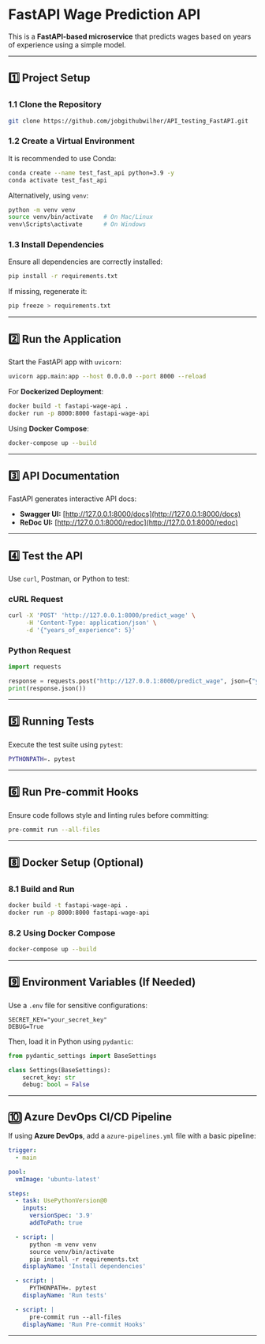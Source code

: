 # **FastAPI Wage Prediction API**

This is a **FastAPI-based microservice** that predicts wages based on years of experience using a simple model.

---

## **1️⃣ Project Setup**

### **1.1 Clone the Repository**
```bash
git clone https://github.com/jobgithubwilher/API_testing_FastAPI.git
```

### **1.2 Create a Virtual Environment**
It is recommended to use Conda:
```bash
conda create --name test_fast_api python=3.9 -y
conda activate test_fast_api
```
Alternatively, using `venv`:
```bash
python -m venv venv
source venv/bin/activate   # On Mac/Linux
venv\Scripts\activate      # On Windows
```

### **1.3 Install Dependencies**
Ensure all dependencies are correctly installed:
```bash
pip install -r requirements.txt
```
If missing, regenerate it:
```bash
pip freeze > requirements.txt
```

---

## **2️⃣ Run the Application**
Start the FastAPI app with `uvicorn`:
```bash
uvicorn app.main:app --host 0.0.0.0 --port 8000 --reload
```

For **Dockerized Deployment**:
```bash
docker build -t fastapi-wage-api .
docker run -p 8000:8000 fastapi-wage-api
```

Using **Docker Compose**:
```bash
docker-compose up --build
```

---

## **3️⃣ API Documentation**
FastAPI generates interactive API docs:

- **Swagger UI:** [http://127.0.0.1:8000/docs](http://127.0.0.1:8000/docs)
- **ReDoc UI:** [http://127.0.0.1:8000/redoc](http://127.0.0.1:8000/redoc)

---

## **4️⃣ Test the API**
Use `curl`, Postman, or Python to test:

### **cURL Request**
```bash
curl -X 'POST' 'http://127.0.0.1:8000/predict_wage' \
     -H 'Content-Type: application/json' \
     -d '{"years_of_experience": 5}'
```

### **Python Request**
```python
import requests

response = requests.post("http://127.0.0.1:8000/predict_wage", json={"years_of_experience": 5})
print(response.json())
```

---

## **5️⃣ Running Tests**
Execute the test suite using `pytest`:
```bash
PYTHONPATH=. pytest
```

---

## **6️⃣ Run Pre-commit Hooks**
Ensure code follows style and linting rules before committing:
```bash
pre-commit run --all-files
```


---

## **8️⃣ Docker Setup (Optional)**
### **8.1 Build and Run**
```bash
docker build -t fastapi-wage-api .
docker run -p 8000:8000 fastapi-wage-api
```

### **8.2 Using Docker Compose**
```bash
docker-compose up --build
```

---

## **9️⃣ Environment Variables (If Needed)**
Use a `.env` file for sensitive configurations:
```plaintext
SECRET_KEY="your_secret_key"
DEBUG=True
```
Then, load it in Python using `pydantic`:
```python
from pydantic_settings import BaseSettings

class Settings(BaseSettings):
    secret_key: str
    debug: bool = False
```

---

## **🔟 Azure DevOps CI/CD Pipeline**
If using **Azure DevOps**, add a `azure-pipelines.yml` file with a basic pipeline:

```yaml
trigger:
  - main

pool:
  vmImage: 'ubuntu-latest'

steps:
  - task: UsePythonVersion@0
    inputs:
      versionSpec: '3.9'
      addToPath: true

  - script: |
      python -m venv venv
      source venv/bin/activate
      pip install -r requirements.txt
    displayName: 'Install dependencies'

  - script: |
      PYTHONPATH=. pytest
    displayName: 'Run tests'

  - script: |
      pre-commit run --all-files
    displayName: 'Run Pre-commit Hooks'
```

---
